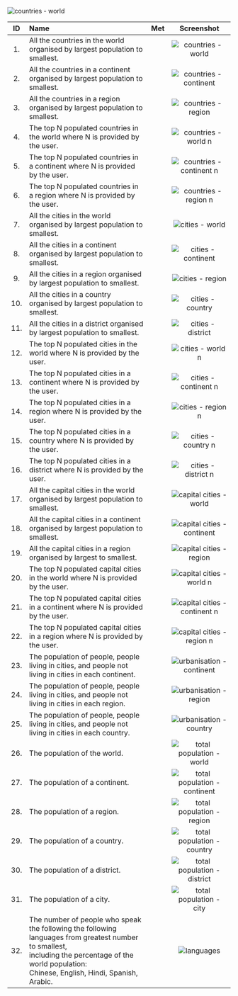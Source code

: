 

![countries - world](allWorldCountries.png)  


| ID | Name | Met | Screenshot |
| :---: | :--- | :--- | :---: |
| 1. | All the countries in the world organised by largest population to smallest. | | ![countries - world]("./requirments_screenshots/allWorldCountries.png") |
| 2. | All the countries in a continent organised by largest population to smallest. | | ![countries - continent](link) |
| 3. | All the countries in a region organised by largest population to smallest. | | ![countries - region](link) |
| 4. | The top N populated countries in the world where N is provided by the user. | | ![countries - world n](link) |
| 5. | The top N populated countries in a continent where N is provided by the user. | | ![countries - continent n](link) |
| 6. | The top N populated countries in a region where N is provided by the user. | | ![countries - region n](link) |
| 7. | All the cities in the world organised by largest population to smallest. | | ![cities - world](link) |
| 8. | All the cities in a continent organised by largest population to smallest. | | ![cities - continent](link) |
| 9. | All the cities in a region organised by largest population to smallest. | | ![cities - region](link) | 
| 10. | All the cities in a country organised by largest population to smallest. | | ![cities - country](link) |
| 11. | All the cities in a district organised by largest population to smallest. | | ![cities - district](link) |
| 12. | The top N populated cities in the world where N is provided by the user. | | ![cities - world n](link) |
| 13. | The top N populated cities in a continent where N is provided by the user. | | ![cities - continent n](link) | 
| 14. | The top N populated cities in a region where N is provided by the user. | | ![cities - region n](link) |
| 15. | The top N populated cities in a country where N is provided by the user. | | ![cities - country n](link) |
| 16. | The top N populated cities in a district where N is provided by the user. | | ![cities - district n](link) |
| 17. | All the capital cities in the world organised by largest population to smallest. | | ![capital cities - world](link) |
| 18. | All the capital cities in a continent organised by largest population to smallest. | | ![capital cities - continent](link) |
| 19. | All the capital cities in a region organised by largest to smallest. | | ![capital cities - region](link) | 
| 20. | The top N populated capital cities in the world where N is provided by the user. | | ![capital cities - world n](link) | 
| 21. | The top N populated capital cities in a continent where N is provided by the user. | | ![capital cities - continent n](link) | 
| 22. | The top N populated capital cities in a region where N is provided by the user. | | ![capital cities - region n](link) | 
| 23. | The population of people, people living in cities, and people not living in cities in each continent. | | ![urbanisation - continent](link) | 
| 24. | The population of people, people living in cities, and people not living in cities in each region. | | ![urbanisation - region](link) | 
| 25. | The population of people, people living in cities, and people not living in cities in each country. | | ![urbanisation - country](link) | 
| 26. | The population of the world. | | ![total population - world](link) | 
| 27. | The population of a continent. | | ![total population - continent](link) | 
| 28. | The population of a region. | | ![total population - region](link) | 
| 29. | The population of a country. | | ![total population - country](link) | 
| 30. | The population of a district. | | ![total population - district](link) | 
| 31. | The population of a city. | | ![total population - city](link) | 
| 32. | The number of people who speak the following the following languages from greatest number to smallest,<br>including the percentage of the world population:<br> Chinese, English, Hindi, Spanish, Arabic. | | ![languages](link) | 